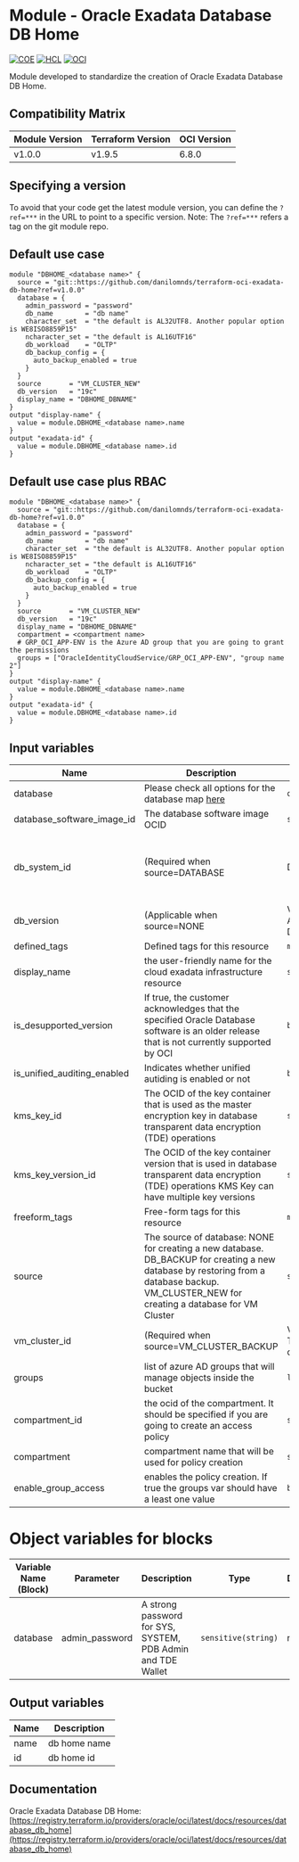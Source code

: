 # Module - Oracle Exadata Database DB Home
[![COE](https://img.shields.io/badge/Created%20By-CCoE-blue)]()
[![HCL](https://img.shields.io/badge/language-HCL-blueviolet)](https://www.terraform.io/)
[![OCI](https://img.shields.io/badge/provider-OCI-red)](https://registry.terraform.io/providers/oracle/oci/latest)

Module developed to standardize the creation of Oracle Exadata Database DB Home.

## Compatibility Matrix

| Module Version | Terraform Version | OCI Version     |
|----------------|-------------------| --------------- |
| v1.0.0         | v1.9.5            | 6.8.0           |

## Specifying a version

To avoid that your code get the latest module version, you can define the `?ref=***` in the URL to point to a specific version.
Note: The `?ref=***` refers a tag on the git module repo.

## Default use case
```hcl
module "DBHOME_<database name>" {    
  source = "git::https://github.com/danilomnds/terraform-oci-exadata-db-home?ref=v1.0.0"
  database = {
    admin_password = "password"
    db_name        = "db name"
    character_set  = "the default is AL32UTF8. Another popular option is WE8ISO8859P15"
    ncharacter_set = "the default is AL16UTF16"
    db_workload    = "OLTP"
    db_backup_config = {
      auto_backup_enabled = true
    }
  }
  source       = "VM_CLUSTER_NEW"
  db_version   = "19c"
  display_name = "DBHOME_DBNAME"
}
output "display-name" {
  value = module.DBHOME_<database name>.name
}
output "exadata-id" {
  value = module.DBHOME_<database name>.id
}
```

## Default use case plus RBAC
```hcl
module "DBHOME_<database name>" {    
  source = "git::https://github.com/danilomnds/terraform-oci-exadata-db-home?ref=v1.0.0"
  database = {
    admin_password = "password"
    db_name        = "db name"
    character_set  = "the default is AL32UTF8. Another popular option is WE8ISO8859P15"
    ncharacter_set = "the default is AL16UTF16"
    db_workload    = "OLTP"
    db_backup_config = {
      auto_backup_enabled = true
    }
  }
  source       = "VM_CLUSTER_NEW"
  db_version   = "19c"
  display_name = "DBHOME_DBNAME"
  compartment = <compartment name>
  # GRP_OCI_APP-ENV is the Azure AD group that you are going to grant the permissions
  groups = ["OracleIdentityCloudService/GRP_OCI_APP-ENV", "group name 2"]
}
output "display-name" {
  value = module.DBHOME_<database name>.name
}
output "exadata-id" {
  value = module.DBHOME_<database name>.id
}
```

## Input variables

| Name | Description | Type | Default | Required |
|------|-------------|------|---------|:--------:|
| database | Please check all options for the database map [here](https://registry.terraform.io/providers/oracle/oci/latest/docs/resources/database_db_home) | `object({})` | n/a | No |
| database_software_image_id | The database software image OCID | `string` | n/a | No |
| db_system_id | (Required when source=DATABASE | DB_BACKUP | NONE) The OCID of the DB system | `string` | n/a | No |
| db_version | (Applicable when source=NONE | VM_CLUSTER_NEW) A valid Oracle Database version | `string` | n/a | No |
| defined_tags | Defined tags for this resource | `map(string)` | n/a | No |
| display_name | the user-friendly name for the cloud exadata infrastructure resource | `string` | n/a | No |
| is_desupported_version | If true, the customer acknowledges that the specified Oracle Database software is an older release that is not currently supported by OCI | `bool` | n/a | No |
| is_unified_auditing_enabled | Indicates whether unified autiding is enabled or not | `bool` | n/a | No |
| kms_key_id | The OCID of the key container that is used as the master encryption key in database transparent data encryption (TDE) operations | `string` | n/a | No |
| kms_key_version_id | The OCID of the key container version that is used in database transparent data encryption (TDE) operations KMS Key can have multiple key versions | `string` | n/a | No |
| freeform_tags | Free-form tags for this resource | `map(string)` | n/a | No |
| source | The source of database: NONE for creating a new database. DB_BACKUP for creating a new database by restoring from a database backup. VM_CLUSTER_NEW for creating a database for VM Cluster | `string` | n/a | No |
| vm_cluster_id | (Required when source=VM_CLUSTER_BACKUP | VM_CLUSTER_NEW) The OCID of the VM cluster | `string` | n/a | No |
| groups | list of azure AD groups that will manage objects inside the bucket | `list(string)` | n/a | No |
| compartment_id | the ocid of the compartment. It should be specified if you are going to create an access policy | `string` | n/a | No |
| compartment | compartment name that will be used for policy creation | `string` | n/a | No |
| enable_group_access | enables the policy creation. If true the groups var should have a least one value | `bool` | `true` | No |

# Object variables for blocks

| Variable Name (Block) | Parameter | Description | Type | Default | Required |
|-----------------------|-----------|-------------|------|---------|:--------:|
| database | admin_password | A strong password for SYS, SYSTEM, PDB Admin and TDE Wallet  | `sensitive(string)` | n/a | No |

## Output variables

| Name | Description |
|------|-------------|
| name | db home name|
| id | db home id |

## Documentation
Oracle Exadata Database DB Home: <br>
[https://registry.terraform.io/providers/oracle/oci/latest/docs/resources/database_db_home](https://registry.terraform.io/providers/oracle/oci/latest/docs/resources/database_db_home)